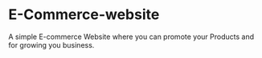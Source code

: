 # E-Commerce-website
A simple E-commerce Website where you can promote your Products and for growing you business.
